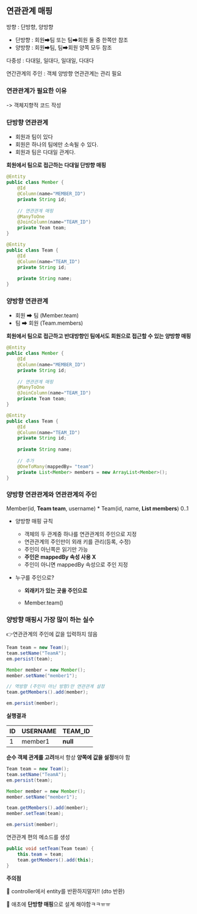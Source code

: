 ## 연관관계 매핑

방향 : 단방향, 양방향

- 단방향 : 회원➡팀 또는 팀➡회원 둘 중 한쪽만 참조
- 양방향 : 회원➡팀, 팀➡회원 양쪽 모두 참조

다중성 : 다대일, 일대다, 일대일, 다대다

연간관계의 주인 : 객체 양방향 연관관계는 관리 필요



### 연관관계가 필요한 이유

-> 객체지향적 코드 작성



### 단방향 연관관계

- 회원과 팀이 있다
- 회원은 하나의 팀에만 소속될 수 있다.
- 회원과 팀은 다대일 관계다.

**회원에서 팀으로 접근하는 다대일 단방향 매핑**

```java
@Entity
public class Member {
    @Id
    @Column(name="MEMBER_ID")
    private String id;
    
    // 연관관계 매핑
    @ManyToOne
    @JoinColumn(name="TEAM_ID")
    private Team team;
}

@Entity
public class Team {
    @Id
    @Column(name="TEAM_ID")
    private String id;
    
    private String name;
}
```



### 양방향 연관관계

- 회원 ➡ 팀 (Member.team)
- 팀 ➡ 회원 (Team.members)

**회원에서 팀으로 접근하고 반대방향인 팀에서도 회원으로 접근할 수 있는 양방향 매핑**

```java
@Entity
public class Member {
    @Id
    @Column(name="MEMBER_ID")
    private String id;
    
    // 연관관계 매핑
    @ManyToOne
    @JoinColumn(name="TEAM_ID")
    private Team team;
}

@Entity
public class Team {
    @Id
    @Column(name="TEAM_ID")
    private String id;
    
    private String name;
    
    // 추가
    @OneToMany(mappedBy= "team")
    private List<Member> members = new ArrayList<Member>();
}
```





### 양방향 연관관계와 연관관계의 주인

Member(id, **Team team**, username) *
Team(id, name, **List members**) 0..1

- 양방향 매핑 규칙

  - 객체의 두 관계중 하나를 연관관계의 주인으로 지정
  - 연관관계의 주인만이 외래 키를 관리(등록, 수정)
  - 주인이 아닌쪽은 읽기만 가능
  - **주인은 mappedBy 속성 사용 X**
  - 주인이 아니면 mappedBy 속성으로 주인 지정

- 누구를 주인으로?

  - **외래키가 있는 곳을 주인으로**

  - Member.team()

    

### 양방향 매핑시 가장 많이 하는 실수

  👉연관관계의 주인에 값을 입력하지 않음

```java
Team team = new Team();
team.setName("TeamA");
em.persist(team);

Member member = new Member();
member.setName("member1");

// 역방향 (주인이 아닌 방향)만 연관관계 설정
team.getMembers().add(member);

em.persist(member);
```

**실행결과**

| ID   | USERNAME | TEAM_ID  |
| ---- | -------- | -------- |
| 1    | member1  | **null** |

**순수 객체 관계를 고려**해서 항상 **양쪽에 값을 설정**해야 함

```java
Team team = new Team();
team.setName("TeamA");
em.persist(team);

Member member = new Member();
member.setName("member1");

team.getMembers().add(member);
member.setTeam(team);

em.persist(member);
```

연관관계 편의 메소드를 생성

```java
public void setTeam(Team team) {
    this.team = team;
    team.getMembers().add(this);
}
```

**주의점**

 🙏 controller에서 entity를 반환하지말자!! (dto 반환)

 🙏 애초에 **단방향 매핑**으로 설계 해야함ㅋㅋㅠㅠ

 

